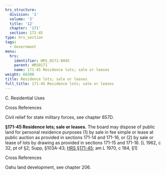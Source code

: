 ```yaml
---
hrs_structure:
  division: '1'
  volume: '3'
  title: '12'
  chapter: '171'
  section: 171-45
type: hrs_section
tags:
  - Government
menu:
  hrs:
    identifier: HRS_0171-0045
    parent: HRS0171
    name: 171-45 Residence lots; sale or leases
weight: 66300
title: Residence lots; sale or leases
full_title: 171-45 Residence lots; sale or leases
---
```

C. Residential Uses

Cross References

Civil relief for state military forces, see chapter 657D.

**§171-45 Residence lots; sale or leases.** The board may dispose of public land for personal residence purposes (1) by sale in fee simple or lease at public auction as provided in sections 171-14 and 171-16, or (2) by sale or lease of lots by drawing as provided in sections 171-15 and 171-16\. [L 1962, c 32, pt of §2; Supp, §103A-43; [HRS §171-45](/title-12/chapter-171/section-171-45/); am L 1970, c 184, §1]

Cross References

Oahu land development, see chapter 206.